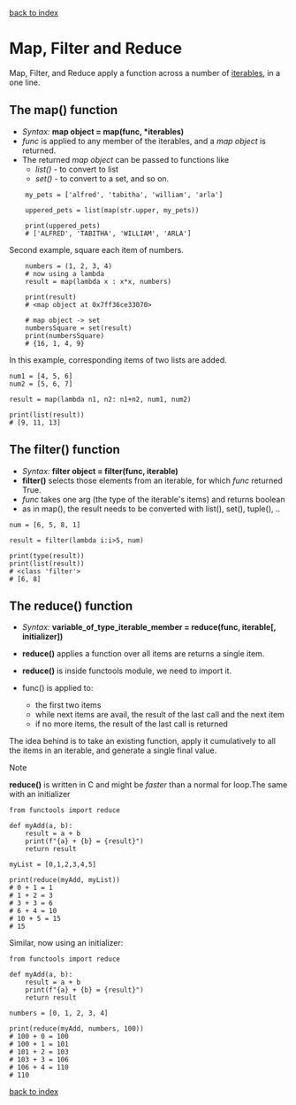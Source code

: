 [back to index](README.md)

# Map, Filter and Reduce

Map, Filter, and Reduce apply a function across a number of [iterables](Iterators.md), in a one line.

## The **map()** function
* *Syntax:* **map object = map(func, \*iterables)**
* *func* is applied to any member of the iterables, and a *map object* is returned.
* The returned *map object* can be passed to functions like
   * *list()* - to convert to list
   * *set()* - to convert to a set, and so on.
```
    my_pets = ['alfred', 'tabitha', 'william', 'arla']

    uppered_pets = list(map(str.upper, my_pets))

    print(uppered_pets)
    # ['ALFRED', 'TABITHA', 'WILLIAM', 'ARLA']
```

Second example, square each item of numbers.
```
    numbers = (1, 2, 3, 4)
    # now using a lambda
    result = map(lambda x : x*x, numbers)

    print(result)
    # <map object at 0x7ff36ce33070>

    # map object -> set
    numbersSquare = set(result)
    print(numbersSquare)
    # {16, 1, 4, 9}
```

In this example, corresponding items of two lists are added.
```
num1 = [4, 5, 6]
num2 = [5, 6, 7]

result = map(lambda n1, n2: n1+n2, num1, num2)

print(list(result))
# [9, 11, 13]
```

## The **filter()** function

* *Syntax:* **filter object = filter(func, iterable)**
* **filter()** selects those elements from an iterable, for which *func* returned True.
* *func* takes one arg (the type of the iterable's items) and returns boolean
* as in map(), the result needs to be converted with list(), set(), tuple(), ..
```
num = [6, 5, 8, 1]

result = filter(lambda i:i>5, num)

print(type(result))
print(list(result))
# <class 'filter'>
# [6, 8]
```

## The **reduce()** function
* *Syntax:* **variable_of_type_iterable_member = reduce(func, iterable[, initializer])**
* **reduce()** applies a function over all items are returns a single item.
* **reduce()** is inside functools module, we need to import it.

* func() is applied to:
   * the first two items
   * while next items are avail, the result of the last call and the next item
   * if no more items, the result of the last call is returned

 The idea behind is to take an existing function, apply it cumulatively to all the items in an iterable, and generate a single final value.

> [!NOTE]
> **reduce()** is written in C and might be *faster* than a normal for loop.The same with an initializer
```
from functools import reduce

def myAdd(a, b):
    result = a + b
    print(f"{a} + {b} = {result}")
    return result

myList = [0,1,2,3,4,5]

print(reduce(myAdd, myList))
# 0 + 1 = 1
# 1 + 2 = 3
# 3 + 3 = 6
# 6 + 4 = 10
# 10 + 5 = 15
# 15
```
Similar, now using an initializer:
```
from functools import reduce

def myAdd(a, b):
    result = a + b
    print(f"{a} + {b} = {result}")
    return result

numbers = [0, 1, 2, 3, 4]

print(reduce(myAdd, numbers, 100))
# 100 + 0 = 100
# 100 + 1 = 101
# 101 + 2 = 103
# 103 + 3 = 106
# 106 + 4 = 110
# 110
```


[back to index](README.md)
